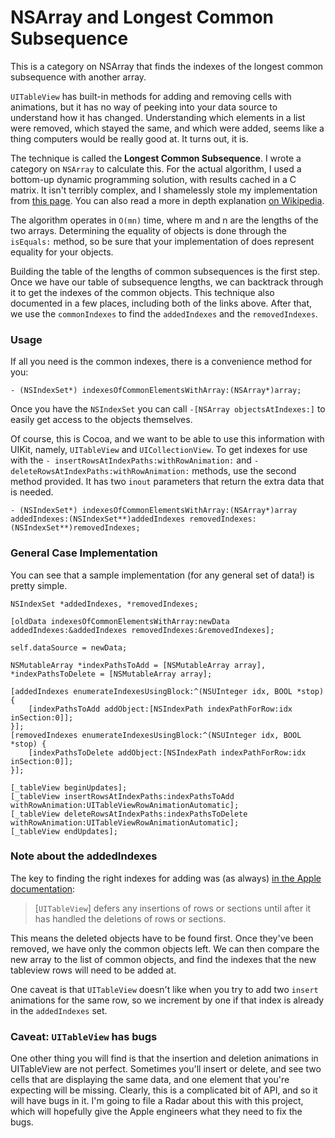 # NSArray and Longest Common Subsequence

This is a category on NSArray that finds the indexes of the longest common subsequence with another array.

`UITableView` has built-in methods for adding and removing cells with animations, but it has no way of peeking into your data source to understand how it has changed. Understanding which elements in a list were removed, which stayed the same, and which were added, seems like a thing computers would be really good at. It turns out, it is.

The technique is called the **Longest Common Subsequence**. I wrote a category on `NSArray` to calculate this. For the actual algorithm, I used a bottom-up dynamic programming solution, with results cached in a C matrix. It isn't terribly complex, and I shamelessly stole my implementation from [this page](http://www.ics.uci.edu/~eppstein/161/960229.html). You can also read a more in depth explanation [on Wikipedia](http://en.wikipedia.org/wiki/Longest_common_subsequence_problem).

The algorithm operates in `O(mn)` time, where m and n are the lengths of the two arrays. Determining the equality of objects is done through the `isEquals:` method, so be sure that your implementation of does represent equality for your objects.

Building the table of the lengths of common subsequences is the first step. Once we have our table of subsequence lengths, we can backtrack through it to get the indexes of the common objects. This technique also documented in a few places, including both of the links above. After that, we use the `commonIndexes` to find the `addedIndexes` and the `removedIndexes`.

### Usage

If all you need is the common indexes, there is a convenience method for you:

	- (NSIndexSet*) indexesOfCommonElementsWithArray:(NSArray*)array;
	
Once you have the `NSIndexSet` you can call `-[NSArray objectsAtIndexes:]` to easily get access to the objects themselves.

Of course, this is Cocoa, and we want to be able to use this information with UIKit, namely, `UITableView` and `UICollectionView`. To get indexes for use with the `- insertRowsAtIndexPaths:withRowAnimation:` and `-deleteRowsAtIndexPaths:withRowAnimation:` methods, use the second method provided. It has two `inout` parameters that return the extra data that is needed.

	- (NSIndexSet*) indexesOfCommonElementsWithArray:(NSArray*)array addedIndexes:(NSIndexSet**)addedIndexes removedIndexes:(NSIndexSet**)removedIndexes;

### General Case Implementation

You can see that a sample implementation (for any general set of data!) is pretty simple.

    NSIndexSet *addedIndexes, *removedIndexes;
    
    [oldData indexesOfCommonElementsWithArray:newData addedIndexes:&addedIndexes removedIndexes:&removedIndexes];
    
    self.dataSource = newData;
    
    NSMutableArray *indexPathsToAdd = [NSMutableArray array], *indexPathsToDelete = [NSMutableArray array];
    
    [addedIndexes enumerateIndexesUsingBlock:^(NSUInteger idx, BOOL *stop) {
        [indexPathsToAdd addObject:[NSIndexPath indexPathForRow:idx inSection:0]];
    }];
    [removedIndexes enumerateIndexesUsingBlock:^(NSUInteger idx, BOOL *stop) {
        [indexPathsToDelete addObject:[NSIndexPath indexPathForRow:idx inSection:0]];
    }];
    
    [_tableView beginUpdates];
    [_tableView insertRowsAtIndexPaths:indexPathsToAdd withRowAnimation:UITableViewRowAnimationAutomatic];
    [_tableView deleteRowsAtIndexPaths:indexPathsToDelete withRowAnimation:UITableViewRowAnimationAutomatic];
    [_tableView endUpdates];

### Note about the addedIndexes

The key to finding the right indexes for adding was (as always) [in the Apple documentation](https://developer.apple.com/library/ios/documentation/userexperience/conceptual/tableview_iphone/ManageInsertDeleteRow/ManageInsertDeleteRow.html#//apple_ref/doc/uid/TP40007451-CH10-SW1):

>  [`UITableView`] defers any insertions of rows or sections until after it has handled the deletions of rows or sections.

This means the deleted objects have to be found first. Once they've been removed, we have only the common objects left. We can then compare the new array to the list of common objects, and find the indexes that the new tableview rows will need to be added at.

One caveat is that `UITableView` doesn't like when you try to add two `insert` animations for the same row, so we increment by one if that index is already in the `addedIndexes` set.

### Caveat: `UITableView` has bugs

One other thing you will find is that the insertion and deletion animations in UITableView are not perfect. Sometimes you'll insert or delete, and see two cells that are displaying the same data, and one element that you're expecting will be missing. Clearly, this is a complicated bit of API, and so it will have bugs in it. I'm going to file a Radar about this with this project, which will hopefully give the Apple engineers what they need to fix the bugs. 
